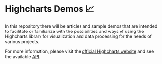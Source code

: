 # Highcharts Demos 📈

In this repository there will be articles and sample demos that are intended to facilitate or familiarize with the possibilities and ways of using the Highcharts library for visualization and data processing for the needs of various projects.

For more information, please visit the [official Highcharts website](https://jkunst.com/highcharter/articles/highcharter.html) and see the available [API](https://api.highcharts.com/highcharts/).
